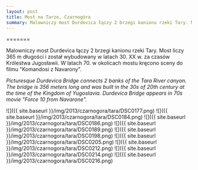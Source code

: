 ```yaml
---
layout: post
title: Most na Tarze, Czarnogóra
summary: Malowniczy most Durdevica łączy 2 brzegi kanionu rzeki Tary. Most liczy 365 m długości i został wybudowany w latach 30. XX w. za czasów Królestwa Jugosławii. W latach 70. w okolicach mostu kręcono sceny do filmu "Komandosi z Navarony".
---
```


=======

Malowniczy most Durdevica łączy 2 brzegi kanionu rzeki Tary. Most liczy 365 m długości i został wybudowany w latach 30. XX w. za czasów Królestwa Jugosławii. W latach 70. w okolicach mostu kręcono sceny do filmu "Komandosi z Navarony".

<i>Picturesque Durdevica Bridge connects 2 banks of the Tara River canyon. The bridge is 356 meters long and was built in the 30s of 20th century at the time of the Kingdom of Yugoslavia. Durdevica Bridge appears in 70s movie "Force 10 from Navarone".</i>

![]({{ site.baseurl }}/img/2013/czarnogora/tara/DSC0177.png)
![]({{ site.baseurl }}/img/2013/czarnogora/tara/DSC0184.png)
![]({{ site.baseurl }}/img/2013/czarnogora/tara/DSC0186.png)
![]({{ site.baseurl }}/img/2013/czarnogora/tara/DSC0189.png)
![]({{ site.baseurl }}/img/2013/czarnogora/tara/DSC0198.png)
![]({{ site.baseurl }}/img/2013/czarnogora/tara/DSC0205.png)
![]({{ site.baseurl }}/img/2013/czarnogora/tara/DSC0212.png)
![]({{ site.baseurl }}/img/2013/czarnogora/tara/DSC0214.png)
![]({{ site.baseurl }}/img/2013/czarnogora/tara/DSC0216.png)

<div class="fb-comments" data-href="http://emilkape.github.io/Most-Na-Tarze-2013" data-numposts="5"></div>